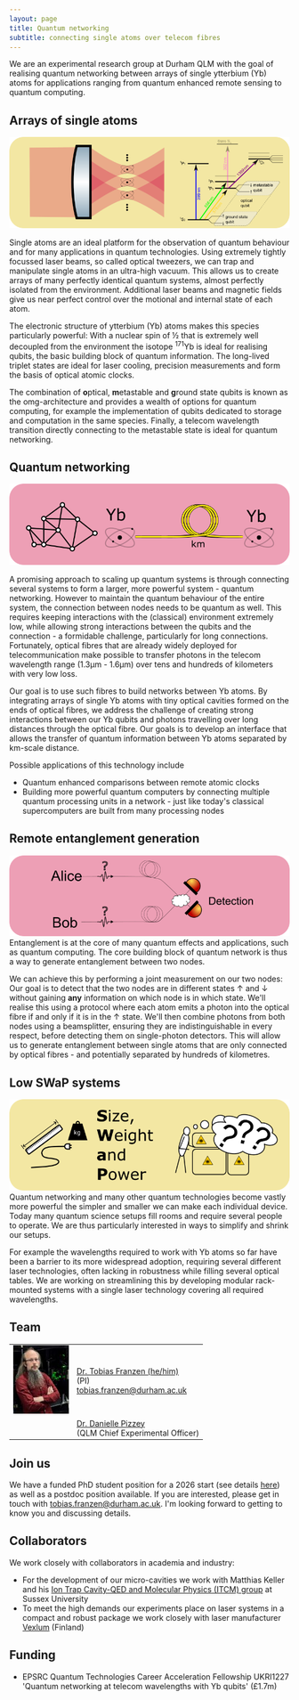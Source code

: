 ```yaml
---
layout: page
title: Quantum networking
subtitle: connecting single atoms over telecom fibres
---
```


We are an experimental research group at Durham QLM with the goal of realising quantum networking between arrays of single ytterbium (Yb) atoms for applications ranging from quantum enhanced remote sensing to quantum computing.


## Arrays of single atoms
![Schematic depiction of optical tweezers and level scheme for Yb](quantum-networking/tweezer.png)

Single atoms are an ideal platform for the observation of quantum behaviour and for many applications in quantum technologies. Using extremely tightly focussed laser beams, so called optical tweezers, we can trap and manipulate single atoms in an ultra-high vacuum. This allows us to create arrays of many perfectly identical quantum systems, almost perfectly isolated from the environment.
 Additional laser beams and magnetic fields give us near perfect control over the motional and internal state of each atom.

The electronic structure of ytterbium (Yb) atoms makes this species particularly powerful:
 With a nuclear spin of ½ that is extremely well decoupled from the environment the isotope <sup>171</sup>Yb is ideal for realising qubits, the basic building block of quantum information. The long-lived triplet states are ideal for laser cooling, precision measurements and form the basis of optical atomic clocks.

The combination of **o**ptical, **m**etastable and **g**round state qubits is known as the omg-architecture and provides a wealth of options for quantum computing, for example the implementation of qubits dedicated to storage and computation in the same species.
Finally, a telecom wavelength transition directly connecting to the metastable state is ideal for quantum networking.



## Quantum networking
![Schematic depiction of a network formed by Yb atoms connected through optical fibres.](quantum-networking/networking.png)

A promising approach to scaling up quantum systems is through connecting several systems to form a larger, more powerful system - quantum networking.
However to maintain the quantum behaviour of the entire system, the connection between nodes needs to be quantum as well. This requires keeping interactions with the (classical) environment extremely low, while allowing strong interactions between the qubits and the connection - a formidable challenge, particularly for long connections. Fortunately, optical fibres that are already widely deployed for telecommunication make possible to transfer photons in the telecom wavelength range (1.3μm - 1.6μm) over tens and hundreds of kilometers with very low loss.

Our goal is to use such fibres to build networks between Yb atoms. By integrating arrays of single Yb atoms with tiny optical cavities formed on the ends of optical fibres, we address the challenge of creating strong interactions between our Yb qubits and photons travelling over long distances through the optical fibre. Our goals is to develop an interface that allows the transfer of quantum information between Yb atoms separated by km-scale distance. 

Possible applications of this technology include
* Quantum enhanced comparisons between remote atomic clocks
* Building more powerful quantum computers by connecting multiple quantum processing units in a network - just like today's classical supercomputers are built from many processing nodes

## Remote entanglement generation
![Schematic illustration of entanglement generation by bell state measurements](quantum-networking/entanglement.png)
Entanglement is at the core of many quantum effects and applications, such as quantum computing. The core building block of quantum network is thus a way to generate entanglement between two nodes.

We can achieve this by performing a joint measurement on our two nodes: Our goal is to detect that the two nodes are in different states ↑ and ↓ without gaining **any** information on which node is in which state. We'll realise this using a protocol where each atom emits a photon into the optical fibre if and only if it is in the ↑ state. We'll then combine photons from both nodes using a beamsplitter, ensuring they are indistinguishable in every respect, before detecting them on single-photon detectors. This will allow us to generate entanglement between single atoms that are only connected by optical fibres - and potentially separated by hundreds of kilometres. 





## Low SWaP systems
![Symbolic illustration of size, weight and power and complex laser systems](quantum-networking/swap.png)
Quantum networking and many other quantum technologies become vastly more powerful the simpler and smaller we can make each individual device. Today many quantum science setups fill rooms and require several people to operate. We are thus particularly interested in ways to simplify and shrink our setups. 

For example the wavelengths required to work with Yb atoms so far have been a barrier to its more widespread adoption, requiring several different laser technologies, often lacking in robustness while filling several optical tables. We are working on streamlining this by developing modular rack-mounted systems with a single laser technology covering all required wavelengths.


## Team

|   |   | 
|----|----|
|[![](/members/current/franzen/franzen_s.jpg)](/members/current/franzen)|[Dr. Tobias Franzen (he/him)](/members/current/franzen) <br/>(PI)<br/> [tobias.franzen@durham.ac.uk](mailto:tobias.franzen@durham.ac.uk)
|  |[Dr. Danielle Pizzey](https://www.durham.ac.uk/staff/danielle-boddy/) <br/>(QLM Chief Experimental Officer)|  



## Join us

We have a funded PhD student position for a 2026 start (see details [here](/join/phdrecruit)) as well as a postdoc position available.
 If you are interested, please get in touch with [tobias.franzen@durham.ac.uk](mailto:tobias.franzen@durham.ac.uk). I'm looking forward to getting to know you and discussing details. 

## Collaborators

We work closely with collaborators in academia and industry:
* For the development of our micro-cavities we work with Matthias Keller and his [Ion Trap Cavity-QED and Molecular Physics
(ITCM) group](https://www.sussex.ac.uk/research/labs/ion-trap-cavity-qed-and-molecular-physics/) at Sussex University
*  To meet the high demands our experiments place on laser systems in a compact and robust package we work closely with laser manufacturer [Vexlum](https://vexlum.com/) (Finland)



## Funding

* EPSRC Quantum Technologies Career Acceleration Fellowship UKRI1227 'Quantum networking at telecom wavelengths with Yb qubits' (£1.7m)



